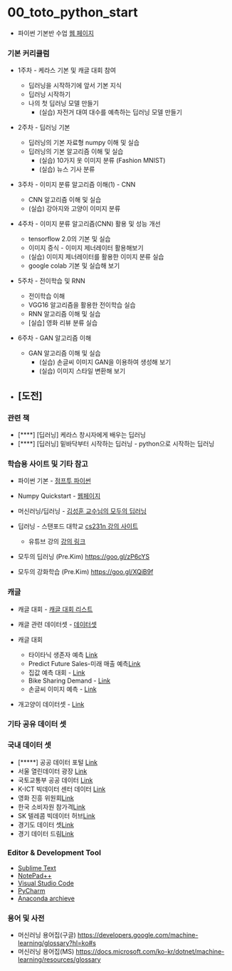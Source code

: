 # 00_toto_python_start
 * 파이썬 기본반 수업 [웹 페이지](https://ldjwj.github.io/00_PYTHON_LEVELUP_CLASS/)

### 기본 커리큘럼
 - 1주차 - 케라스 기본 및 캐글 대회 참여  
   - 딥러닝을 시작하기에 앞서 기본 지식
   - 딥러닝 시작하기
   - 나의 첫 딥러닝 모델 만들기
     - (실습) 자전거 대여 대수를 예측하는 딥러닝 모델 만들기 
   
 - 2주차 - 딥러닝 기본
   - 딥러닝의 기본 자료형 numpy 이해 및 실습
   - 딥러닝의 기본 알고리즘 이해 및 실습
     - (실습) 10가지 옷 이미지 분류 (Fashion MNIST)
	 - (실습) 뉴스 기사 분류 
   
 - 3주차 - 이미지 분류 알고리즘 이해(1) - CNN
   - CNN 알고리즘 이해 및 실습
    - (실습) 강아지와 고양이 이미지 분류
   
 - 4주차 - 이미지 분류 알고리즘(CNN) 활용 및 성능 개선
   - tensorflow 2.0의 기본 및 실습
   - 이미지 증식 - 이미지 제너레이터 활용해보기 
    - (실습) 이미지 제너레이터를 활용한 이미지 분류 실습
   - google colab 기본 및 실습해 보기

 - 5주차 - 전이학습 및 RNN
   - 전이학습 이해
    - VGG16 알고리즘을 활용한 전이학습 실습
   - RNN 알고리즘 이해 및 실습
    - [실습] 영화 리뷰 분류 실습
	 
 - 6주차 - GAN 알고리즘 이해
   - GAN 알고리즘 이해 및 실습
     - (실습) 손글씨 이미지 GAN을 이용하여 생성해 보기
     - (실습) 이미지 스타일 변환해 보기 

 - [도전] 
   - 
   
### 관련 책
  * [****] [딥러닝] 케라스 창시자에게 배우는 딥러닝
  * [****] [딥러닝] 밑바닥부터 시작하는 딥러닝 - python으로 시작하는 딥러닝


### 학습용 사이트 및 기타 참고
 * 파이썬 기본 - [점프투 파이썬](https://wikidocs.net/book/1)
 * Numpy Quickstart - [웹페이지](https://numpy.org/doc/stable/user/quickstart.html)

 * 머신러닝/딥러닝 - [김성훈 교수님의 모두의 딥러닝](https://hunkim.github.io/ml/)
 * 딥러닝 - 스탠포드 대학교 [cs231n 강의 사이트](http://cs231n.stanford.edu/)
   - 유튜브 강의 [강의 링크](https://www.youtube.com/playlist?list=PL3FW7Lu3i5JvHM8ljYj-zLfQRF3EO8sYv)
  *  모두의 딥러닝 (Pre.Kim)  https://goo.gl/zP6cYS
  *  모두의 강화학습 (Pre.Kim)  https://goo.gl/XQiB9f

### 캐글
 * 캐글 대회 - [캐글 대회 리스트](https://www.kaggle.com/competitions)
 * 캐글 관련 데이터셋 - [데이터셋](https://www.kaggle.com/datasets)
 * 캐글 대회
    * 타이타닉 생존자 예측 [Link](https://www.kaggle.com/c/titanic)
	* Predict Future Sales-미래 매출 예측[Link](https://www.kaggle.com/c/competitive-data-science-predict-future-sales)
	* 집값 예측 대회 - [Link](https://www.kaggle.com/c/home-data-for-ml-course/leaderboard)
    * Bike Sharing Demand - [Link](https://www.kaggle.com/c/bike-sharing-demand)
	* 손글씨 이미지 예측 - [Link](https://www.kaggle.com/c/digit-recognizer)
 
 * 개고양이 데이터셋 - [Link](https://www.kaggle.com/c/dogs-vs-cats/data)
 
### 기타 공유 데이터 셋
 ### 국내 데이터 셋
  * [*****] 공공 데이터 포털 [Link](https://www.data.go.kr/)
  * 서울 열린데이터 광장 [Link](https://data.seoul.go.kr/)
  * 국토교통부 공공 데이터 [Link](http://www.molit.go.kr/USR/WPGE0201/m_35445/DTL.jsp)
  * K-ICT 빅데이터 센터 데이터 [Link](https://kbig.kr/portal/kbig/datacube/dataset/dataset.page)
  * 영화 진흥 위원회[Link](https://www.kofic.or.kr/kofic/business/main/main.do)
  * 한국 소비자원 참가격[Link](http://www.price.go.kr/tprice/portal/main/main.do)
  * SK 텔레콤 빅데이터 허브[Link](http://www.bigdatahub.co.kr)
  * 경기도 데이터 셋[Link](https://data.gg.go.kr/portal/data/dataset/searchDatasetPage.do)
  * 경기 데이터 드림[Link](https://data.gg.go.kr/portal/mainPage.do)
 
### Editor & Development Tool
 * [Sublime Text](https://www.sublimetext.com/3)
 * [NotePad++](https://notepad-plus-plus.org/downloads/)
 * [Visual Studio Code](https://code.visualstudio.com/)
 * [PyCharm](https://www.jetbrains.com/ko-kr/pycharm/)
 * [Anaconda archieve](https://repo.continuum.io/archive/)

### 용어 및 사전
 * 머신러닝 용어집(구글) https://developers.google.com/machine-learning/glossary?hl=ko#s
 * 머신러닝 용어집(MS) https://docs.microsoft.com/ko-kr/dotnet/machine-learning/resources/glossary



